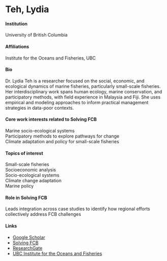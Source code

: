 # Teh, Lydia

#### Institution

University of British Columbia

#### Affiliations

Institute for the Oceans and Fisheries, UBC

#### Bio

Dr. Lydia Teh is a researcher focused on the social, economic, and ecological dynamics of marine fisheries, particularly small-scale fisheries. Her interdisciplinary work spans human ecology, marine conservation, and participatory methods, with field experience in Malaysia and Fiji. She uses empirical and modeling approaches to inform practical management strategies in data-poor contexts.

#### Core work interests related to Solving FCB

Marine socio-ecological systems\
Participatory methods to explore pathways for change\
Climate adaptation and policy for small-scale fisheries

#### Topics of interest

Small-scale fisheries\
Socioeconomic analysis\
Socio-ecological systems\
Climate change adaptation\
Marine policy

#### Role in Solving FCB

Leads integration across case studies to identify how regional efforts collectively address FCB challenges

#### Links

* [Google Scholar](https://scholar.google.com/citations?user=wMlVcAMAAAAJ)
* [Solving FCB](https://solvingfcb.org/people/teh-lcl/)
* [ResearchGate](https://www.researchgate.net/profile/Lydia-Teh)
* [UBC Institute for the Oceans and Fisheries](https://oceans.ubc.ca/lydia-teh/)
